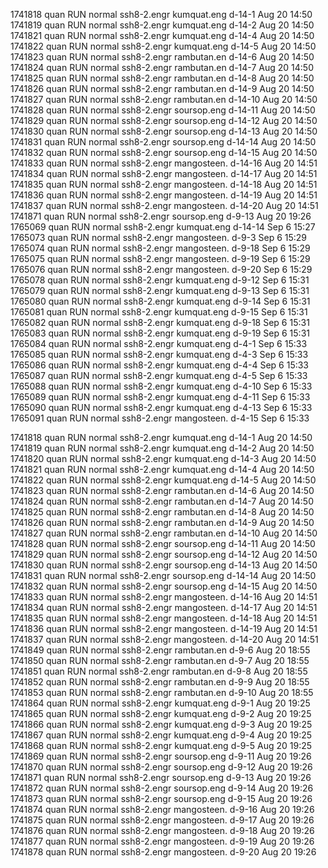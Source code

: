 1741818 quan    RUN   normal     ssh8-2.engr kumquat.eng d-14-1     Aug 20 14:50
1741819 quan    RUN   normal     ssh8-2.engr kumquat.eng d-14-2     Aug 20 14:50
1741821 quan    RUN   normal     ssh8-2.engr kumquat.eng d-14-4     Aug 20 14:50
1741822 quan    RUN   normal     ssh8-2.engr kumquat.eng d-14-5     Aug 20 14:50
1741823 quan    RUN   normal     ssh8-2.engr rambutan.en d-14-6     Aug 20 14:50
1741824 quan    RUN   normal     ssh8-2.engr rambutan.en d-14-7     Aug 20 14:50
1741825 quan    RUN   normal     ssh8-2.engr rambutan.en d-14-8     Aug 20 14:50
1741826 quan    RUN   normal     ssh8-2.engr rambutan.en d-14-9     Aug 20 14:50
1741827 quan    RUN   normal     ssh8-2.engr rambutan.en d-14-10    Aug 20 14:50
1741828 quan    RUN   normal     ssh8-2.engr soursop.eng d-14-11    Aug 20 14:50
1741829 quan    RUN   normal     ssh8-2.engr soursop.eng d-14-12    Aug 20 14:50
1741830 quan    RUN   normal     ssh8-2.engr soursop.eng d-14-13    Aug 20 14:50
1741831 quan    RUN   normal     ssh8-2.engr soursop.eng d-14-14    Aug 20 14:50
1741832 quan    RUN   normal     ssh8-2.engr soursop.eng d-14-15    Aug 20 14:50
1741833 quan    RUN   normal     ssh8-2.engr mangosteen. d-14-16    Aug 20 14:51
1741834 quan    RUN   normal     ssh8-2.engr mangosteen. d-14-17    Aug 20 14:51
1741835 quan    RUN   normal     ssh8-2.engr mangosteen. d-14-18    Aug 20 14:51
1741836 quan    RUN   normal     ssh8-2.engr mangosteen. d-14-19    Aug 20 14:51
1741837 quan    RUN   normal     ssh8-2.engr mangosteen. d-14-20    Aug 20 14:51
1741871 quan    RUN   normal     ssh8-2.engr soursop.eng d-9-13     Aug 20 19:26
1765069 quan    RUN   normal     ssh8-2.engr kumquat.eng d-14-14    Sep  6 15:27
1765073 quan    RUN   normal     ssh8-2.engr mangosteen. d-9-3      Sep  6 15:29
1765074 quan    RUN   normal     ssh8-2.engr mangosteen. d-9-18     Sep  6 15:29
1765075 quan    RUN   normal     ssh8-2.engr mangosteen. d-9-19     Sep  6 15:29
1765076 quan    RUN   normal     ssh8-2.engr mangosteen. d-9-20     Sep  6 15:29
1765078 quan    RUN   normal     ssh8-2.engr kumquat.eng d-9-12     Sep  6 15:31
1765079 quan    RUN   normal     ssh8-2.engr kumquat.eng d-9-13     Sep  6 15:31
1765080 quan    RUN   normal     ssh8-2.engr kumquat.eng d-9-14     Sep  6 15:31
1765081 quan    RUN   normal     ssh8-2.engr kumquat.eng d-9-15     Sep  6 15:31
1765082 quan    RUN   normal     ssh8-2.engr kumquat.eng d-9-18     Sep  6 15:31
1765083 quan    RUN   normal     ssh8-2.engr kumquat.eng d-9-19     Sep  6 15:31
1765084 quan    RUN   normal     ssh8-2.engr kumquat.eng d-4-1      Sep  6 15:33
1765085 quan    RUN   normal     ssh8-2.engr kumquat.eng d-4-3      Sep  6 15:33
1765086 quan    RUN   normal     ssh8-2.engr kumquat.eng d-4-4      Sep  6 15:33
1765087 quan    RUN   normal     ssh8-2.engr kumquat.eng d-4-5      Sep  6 15:33
1765088 quan    RUN   normal     ssh8-2.engr kumquat.eng d-4-10     Sep  6 15:33
1765089 quan    RUN   normal     ssh8-2.engr kumquat.eng d-4-11     Sep  6 15:33
1765090 quan    RUN   normal     ssh8-2.engr kumquat.eng d-4-13     Sep  6 15:33
1765091 quan    RUN   normal     ssh8-2.engr mangosteen. d-4-15     Sep  6 15:33

1741818 quan    RUN   normal     ssh8-2.engr kumquat.eng d-14-1     Aug 20 14:50
1741819 quan    RUN   normal     ssh8-2.engr kumquat.eng d-14-2     Aug 20 14:50
1741820 quan    RUN   normal     ssh8-2.engr kumquat.eng d-14-3     Aug 20 14:50
1741821 quan    RUN   normal     ssh8-2.engr kumquat.eng d-14-4     Aug 20 14:50
1741822 quan    RUN   normal     ssh8-2.engr kumquat.eng d-14-5     Aug 20 14:50
1741823 quan    RUN   normal     ssh8-2.engr rambutan.en d-14-6     Aug 20 14:50
1741824 quan    RUN   normal     ssh8-2.engr rambutan.en d-14-7     Aug 20 14:50
1741825 quan    RUN   normal     ssh8-2.engr rambutan.en d-14-8     Aug 20 14:50
1741826 quan    RUN   normal     ssh8-2.engr rambutan.en d-14-9     Aug 20 14:50
1741827 quan    RUN   normal     ssh8-2.engr rambutan.en d-14-10    Aug 20 14:50
1741828 quan    RUN   normal     ssh8-2.engr soursop.eng d-14-11    Aug 20 14:50
1741829 quan    RUN   normal     ssh8-2.engr soursop.eng d-14-12    Aug 20 14:50
1741830 quan    RUN   normal     ssh8-2.engr soursop.eng d-14-13    Aug 20 14:50
1741831 quan    RUN   normal     ssh8-2.engr soursop.eng d-14-14    Aug 20 14:50
1741832 quan    RUN   normal     ssh8-2.engr soursop.eng d-14-15    Aug 20 14:50
1741833 quan    RUN   normal     ssh8-2.engr mangosteen. d-14-16    Aug 20 14:51
1741834 quan    RUN   normal     ssh8-2.engr mangosteen. d-14-17    Aug 20 14:51
1741835 quan    RUN   normal     ssh8-2.engr mangosteen. d-14-18    Aug 20 14:51
1741836 quan    RUN   normal     ssh8-2.engr mangosteen. d-14-19    Aug 20 14:51
1741837 quan    RUN   normal     ssh8-2.engr mangosteen. d-14-20    Aug 20 14:51
1741849 quan    RUN   normal     ssh8-2.engr rambutan.en d-9-6      Aug 20 18:55
1741850 quan    RUN   normal     ssh8-2.engr rambutan.en d-9-7      Aug 20 18:55
1741851 quan    RUN   normal     ssh8-2.engr rambutan.en d-9-8      Aug 20 18:55
1741852 quan    RUN   normal     ssh8-2.engr rambutan.en d-9-9      Aug 20 18:55
1741853 quan    RUN   normal     ssh8-2.engr rambutan.en d-9-10     Aug 20 18:55
1741864 quan    RUN   normal     ssh8-2.engr kumquat.eng d-9-1      Aug 20 19:25
1741865 quan    RUN   normal     ssh8-2.engr kumquat.eng d-9-2      Aug 20 19:25
1741866 quan    RUN   normal     ssh8-2.engr kumquat.eng d-9-3      Aug 20 19:25
1741867 quan    RUN   normal     ssh8-2.engr kumquat.eng d-9-4      Aug 20 19:25
1741868 quan    RUN   normal     ssh8-2.engr kumquat.eng d-9-5      Aug 20 19:25
1741869 quan    RUN   normal     ssh8-2.engr soursop.eng d-9-11     Aug 20 19:26
1741870 quan    RUN   normal     ssh8-2.engr soursop.eng d-9-12     Aug 20 19:26
1741871 quan    RUN   normal     ssh8-2.engr soursop.eng d-9-13     Aug 20 19:26
1741872 quan    RUN   normal     ssh8-2.engr soursop.eng d-9-14     Aug 20 19:26
1741873 quan    RUN   normal     ssh8-2.engr soursop.eng d-9-15     Aug 20 19:26
1741874 quan    RUN   normal     ssh8-2.engr mangosteen. d-9-16     Aug 20 19:26
1741875 quan    RUN   normal     ssh8-2.engr mangosteen. d-9-17     Aug 20 19:26
1741876 quan    RUN   normal     ssh8-2.engr mangosteen. d-9-18     Aug 20 19:26
1741877 quan    RUN   normal     ssh8-2.engr mangosteen. d-9-19     Aug 20 19:26
1741878 quan    RUN   normal     ssh8-2.engr mangosteen. d-9-20     Aug 20 19:26
